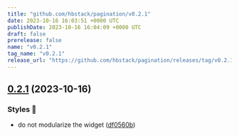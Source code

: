 ```yaml
---
title: "github.com/hbstack/pagination/v0.2.1"
date: 2023-10-16 16:03:51 +0000 UTC
publishDate: 2023-10-16 16:04:09 +0000 UTC
draft: false
prerelease: false
name: "v0.2.1"
tag_name: "v0.2.1"
release_url: "https://github.com/hbstack/pagination/releases/tag/v0.2.1"
---
```


## [0.2.1](https://github.com/hbstack/pagination/compare/v0.2.0...v0.2.1) (2023-10-16)


### Styles 🎨

* do not modularize the widget ([df0560b](https://github.com/hbstack/pagination/commit/df0560b02e9d94e66659a3c32f6b99015db94488))
